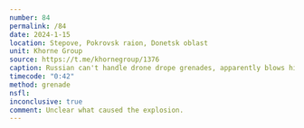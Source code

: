 ```yaml
---
number: 84
permalink: /84
date: 2024-1-15
location: Stepove, Pokrovsk raion, Donetsk oblast
unit: Khorne Group
source: https://t.me/khornegroup/1376
caption: Russian can't handle drone drope grenades, apparently blows himself up with his own
timecode: "0:42"
method: grenade
nsfl: 
inconclusive: true
comment: Unclear what caused the explosion.
---
```

<script async src="https://telegram.org/js/telegram-widget.js?22" data-telegram-post="khornegroup/1376" data-width="100%" data-userpic="false"></script>
